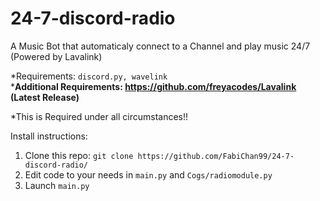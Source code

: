 # 24-7-discord-radio
A Music Bot that automaticaly connect to a Channel and play music 24/7 (Powered by Lavalink)


*Requirements: ```discord.py, wavelink```
<br>
***Additional Requirements: https://github.com/freyacodes/Lavalink (Latest Release)**

*This is Required under all circumstances!!

Install instructions:

  1. Clone this repo: ```git clone https://github.com/FabiChan99/24-7-discord-radio/ ```
  2. Edit code to your needs in ```main.py``` and ```Cogs/radiomodule.py```
  3. Launch ```main.py```
